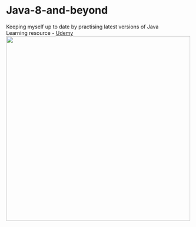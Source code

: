 # Java-8-and-beyond
Keeping myself up to date by practising latest versions of Java
<br>
Learning resource - [Udemy](https://www.udemy.com/course/modern-java-learn-java-8-features-by-coding-it/)
<br>
<img src="https://user-images.githubusercontent.com/17910338/220458909-ed5b8bcc-f618-44f0-a322-42e973366b5a.jpg" width=500 height=auto/>

